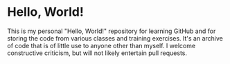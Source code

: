 # Hello, World!
This is my personal "Hello, World!" repository for learning GitHub and for storing the code from various classes and training exercises. It's an archive of code that is of little use to anyone other than myself. I welcome constructive criticism, but will not likely entertain pull requests.
